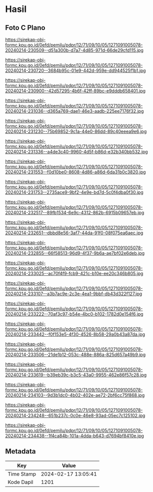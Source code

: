# Hasil

## Foto C Plano

https://sirekap-obj-formc.kpu.go.id/0efd/pemilu/pdpr/12/71/09/10/05/1271091005078-20240214-230509--d51a300b-d7a7-4d85-971d-66de29cfd115.jpg

https://sirekap-obj-formc.kpu.go.id/0efd/pemilu/pdpr/12/71/09/10/05/1271091005078-20240214-230720--3684b95c-01e9-442d-959e-dd944525f1b1.jpg

https://sirekap-obj-formc.kpu.go.id/0efd/pemilu/pdpr/12/71/09/10/05/1271091005078-20240214-230900--42d57295-4b6f-42ff-89bc-e9dddb658401.jpg

https://sirekap-obj-formc.kpu.go.id/0efd/pemilu/pdpr/12/71/09/10/05/1271091005078-20240214-231036--d365a769-dae1-46e3-aadb-225ee7176f32.jpg

https://sirekap-obj-formc.kpu.go.id/0efd/pemilu/pdpr/12/71/09/10/05/1271091005078-20240214-231230--75b69852-9c1a-44e0-86dd-89c40eeea9e6.jpg

https://sirekap-obj-formc.kpu.go.id/0efd/pemilu/pdpr/12/71/09/10/05/1271091005078-20240214-231336--a4de3c40-9960-4d5f-b86d-e32b340bb532.jpg

https://sirekap-obj-formc.kpu.go.id/0efd/pemilu/pdpr/12/71/09/10/05/1271091005078-20240214-231553--f0d10be0-8608-4d86-a86d-6da31b0c3820.jpg

https://sirekap-obj-formc.kpu.go.id/0efd/pemilu/pdpr/12/71/09/10/05/1271091005078-20240214-231753--2735ace9-9bf2-4e9e-bd7d-5c0f4dba0f30.jpg

https://sirekap-obj-formc.kpu.go.id/0efd/pemilu/pdpr/12/71/09/10/05/1271091005078-20240214-232517--89fb1534-6e9c-4312-862b-6915b09657eb.jpg

https://sirekap-obj-formc.kpu.go.id/0efd/pemilu/pdpr/12/71/09/10/05/1271091005078-20240214-232651--dbbd8e56-3af7-44da-91f0-08f075ea6aec.jpg

https://sirekap-obj-formc.kpu.go.id/0efd/pemilu/pdpr/12/71/09/10/05/1271091005078-20240214-232855--66f58513-96d9-4f37-9b6a-ae7bf02e6deb.jpg

https://sirekap-obj-formc.kpu.go.id/0efd/pemilu/pdpr/12/71/09/10/05/1271091005078-20240214-233025--ac70f4f9-fcb9-421c-b10e-ee20c346b805.jpg

https://sirekap-obj-formc.kpu.go.id/0efd/pemilu/pdpr/12/71/09/10/05/1271091005078-20240214-233107--a3b7ac9e-2c3e-4ea1-9bbf-db43d322f127.jpg

https://sirekap-obj-formc.kpu.go.id/0efd/pemilu/pdpr/12/71/09/10/05/1271091005078-20240214-233222--70af3c97-b54e-4bc0-b102-1782d0e154f6.jpg

https://sirekap-obj-formc.kpu.go.id/0efd/pemilu/pdpr/12/71/09/10/05/1271091005078-20240214-233442--f0f153e5-4f30-4526-8b58-29a0b43a87da.jpg

https://sirekap-obj-formc.kpu.go.id/0efd/pemilu/pdpr/12/71/09/10/05/1271091005078-20240214-233506--21de1b12-053c-488e-886a-825d657a49b9.jpg

https://sirekap-obj-formc.kpu.go.id/0efd/pemilu/pdpr/12/71/09/10/05/1271091005078-20240214-233619--b39eb39c-b3c5-43a0-9955-462e86f57c28.jpg

https://sirekap-obj-formc.kpu.go.id/0efd/pemilu/pdpr/12/71/09/10/05/1271091005078-20240214-234103--9d3b1dc0-4b02-402e-ae72-2bf6cc75f868.jpg

https://sirekap-obj-formc.kpu.go.id/0efd/pemilu/pdpr/12/71/09/10/05/1271091005078-20240214-234248--651b237c-0c0e-46e8-93ad-05ec7c125102.jpg

https://sirekap-obj-formc.kpu.go.id/0efd/pemilu/pdpr/12/71/09/10/05/1271091005078-20240214-234438--1f4ca84b-101a-4dda-b643-d7694bf8410e.jpg


## Metadata

| Key        | Value               |
| ---------- | ------------------- |
| Time Stamp | 2024-02-17 13:05:41 |
| Kode Dapil | 1201                |



